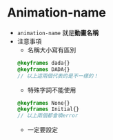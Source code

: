 # Animation-name

* ``` animation-name ``` 就是**動畫名稱**
* 注意事項
  * 名稱大小寫有區別
  ```scss
  @keyframes dada{}
  @keyframes DADA{}
  // 以上這兩個代表的是不一樣的！
  ```
  * 特殊字詞不能使用
  ```scss
  @keyframes None{}
  @keyframes Initial{}
  // 以上兩個都會噴error
  ```
  * 一定要設定